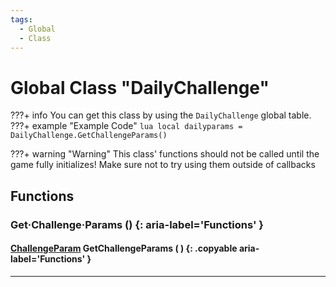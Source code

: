 ```yaml
---
tags:
  - Global
  - Class
---
```

# Global Class "DailyChallenge"

???+ info
    You can get this class by using the `DailyChallenge` global table.
    ???+ example "Example Code"
        ```lua
        local dailyparams = DailyChallenge.GetChallengeParams()
        ```

???+ warning "Warning"
    This class' functions should not be called until the game fully initializes! Make sure not to try using them outside of callbacks
    
## Functions

### Get·Challenge·Params () {: aria-label='Functions' }
#### [ChallengeParam](ChallengeParam.md) GetChallengeParams ( ) {: .copyable aria-label='Functions' }

___